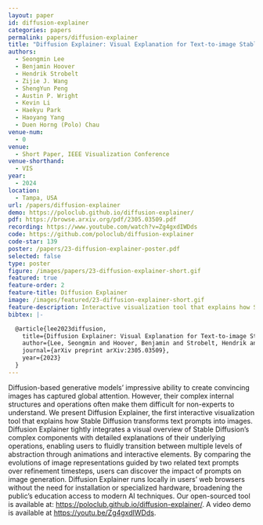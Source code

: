 ```yaml
---
layout: paper
id: diffusion-explainer
categories: papers
permalink: papers/diffusion-explainer
title: "Diffusion Explainer: Visual Explanation for Text-to-image Stable Diffusion"
authors: 
  - Seongmin Lee
  - Benjamin Hoover
  - Hendrik Strobelt
  - Zijie J. Wang
  - ShengYun Peng
  - Austin P. Wright
  - Kevin Li
  - Haekyu Park
  - Haoyang Yang
  - Duen Horng (Polo) Chau
venue-num:
  - 0
venue: 
  - Short Paper, IEEE Visualization Conference
venue-shorthand: 
  - VIS
year: 
  - 2024
location:
  - Tampa, USA
url: /papers/diffusion-explainer
demo: https://poloclub.github.io/diffusion-explainer/
pdf: https://browse.arxiv.org/pdf/2305.03509.pdf
recording: https://www.youtube.com/watch?v=Zg4gxdIWDds
code: https://github.com/poloclub/diffusion-explainer
code-star: 139
poster: /papers/23-diffusion-explainer-poster.pdf
selected: false
type: poster
figure: /images/papers/23-diffusion-explainer-short.gif
featured: true
feature-order: 2
feature-title: Diffusion Explainer
image: /images/featured/23-diffusion-explainer-short.gif
feature-description: Interactive visualization tool that explains how Stable Diffusion transforms text prompts into images
bibtex: |-

  @article{lee2023diffusion,
    title={Diffusion Explainer: Visual Explanation for Text-to-image Stable Diffusion},
    author={Lee, Seongmin and Hoover, Benjamin and Strobelt, Hendrik and Wang, Zijie J and Peng, ShengYun and Wright, Austin and Li, Kevin and Park, Haekyu and Yang, Haoyang and Chau, Duen Horng},
    journal={arXiv preprint arXiv:2305.03509},
    year={2023}
  }
---
```


Diffusion-based generative models’ impressive ability to create convincing images has captured global attention. However, their complex internal structures and operations often make them difficult for non-experts to understand. We present Diffusion Explainer, the first interactive visualization tool that explains how Stable Diffusion transforms text prompts into images. Diffusion Explainer tightly integrates a visual overview of Stable Diffusion’s complex components with detailed explanations of their underlying operations, enabling users to fluidly transition between multiple levels of abstraction through animations and interactive elements. By comparing the evolutions of image representations guided by two related text prompts over refinement timesteps, users can discover the impact of prompts on image generation. Diffusion Explainer runs locally in users’ web browsers without the need for installation or specialized hardware, broadening the public’s education access to modern AI techniques. Our open-sourced tool is available at: https://poloclub.github.io/diffusion-explainer/. A video demo is available at https://youtu.be/Zg4gxdIWDds.